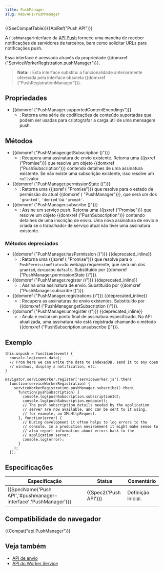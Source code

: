 ```yaml
---
title: PushManager
slug: Web/API/PushManager
---
```


{{SeeCompatTable}}{{ApiRef("Push API")}}

A `PushManager`interface da [API Push](/pt-BR/docs/Web/API/Push_API) fornece uma maneira de receber notificações de servidores de terceiros, bem como solicitar URLs para notificações push.

Essa interface é acessada através da propriedade {{domxref ("ServiceWorkerRegistration.pushManager")}}.

> **Nota:** : Esta interface substitui a funcionalidade anteriormente oferecida pela interface obsoleta {{domxref ("PushRegistrationManager")}}.

## Propriedades

- {{domxref ("PushManager.supportedContentEncodings")}}
  - : Retorna uma série de codificações de conteúdo suportadas que podem ser usadas para criptografar a carga útil de uma mensagem push.

## Métodos

- {{domxref ("PushManager.getSubscription ()")}}
  - : Recupera uma assinatura de envio existente. Retorna uma {{jsxref ("Promise")}} que resolve um objeto {{domxref ("PushSubscription")}} contendo detalhes de uma assinatura existente. Se não existe uma subscrição existente, isso resolve um `null`valor.
- {{domxref ("PushManager.permissionState ()")}}
  - : Retorna uma {{jsxref ( "Promise")}} que resolve para o estado de permissão do atual {{domxref ( "PushManager")}}, que será um dos `'granted'`, `'denied'`ou `'prompt'`.
- {{domxref ("PushManager.subscribe ()")}}
  - : Assine um serviço push. Retorna uma {{jsxref ("Promise")}} que resolve um objeto {{domxref ("PushSubscription")}} contendo detalhes de uma inscrição de envio. Uma nova assinatura de envio é criada se o trabalhador de serviço atual não tiver uma assinatura existente.

### Métodos depreciados

- {{domxref ("PushManager.hasPermission ()")}} {{deprecated_inline}}
  - : Retorna uma {{jsxref ( "Promise")}} que resolve para o `PushPermissionStatus`do webapp requerente, que será um dos `granted`, `denied`ou `default`. Substituído por {{domxref ("PushManager.permissionState ()")}}.
- {{domxref ("PushManager.register ()")}} {{deprecated_inline}}
  - : Assina uma assinatura de envio. Substituído por {{domxref ("PushManager.subscribe ()")}}.
- {{domxref ("PushManager.registrations ()")}} {{deprecated_inline}}
  - : Recupera as assinaturas de envio existentes. Substituído por {{domxref ("PushManager.getSubscription ()")}}.
- {{domxref ("PushManager.unregister ()")}} {{deprecated_inline}}
  - : Anula e exclui um ponto final de assinatura especificado. Na API atualizada, uma assinatura não está registrada chamando o método {{domxref ("PushSubscription.unsubscribe ()")}}.

## Exemplo

```
this.onpush = function(event) {
  console.log(event.data);
  // From here we can write the data to IndexedDB, send it to any open
  // windows, display a notification, etc.
}

navigator.serviceWorker.register('serviceworker.js').then(
  function(serviceWorkerRegistration) {
    serviceWorkerRegistration.pushManager.subscribe().then(
      function(pushSubscription) {
        console.log(pushSubscription.subscriptionId);
        console.log(pushSubscription.endpoint);
        // The push subscription details needed by the application
        // server are now available, and can be sent to it using,
        // for example, an XMLHttpRequest.
      }, function(error) {
        // During development it often helps to log errors to the
        // console. In a production environment it might make sense to
        // also report information about errors back to the
        // application server.
        console.log(error);
      }
    );
  });
```

## Especificações

| Especificação                                                                        | Status                       | Comentário         |
| ------------------------------------------------------------------------------------ | ---------------------------- | ------------------ |
| {{SpecName('Push API','#pushmanager-interface','PushManager')}} | {{Spec2('Push API')}} | Definição inicial. |

## Compatibilidade do navegador

{{Compat("api.PushManager")}}

## Veja também

- [API de envio](/pt-BR/docs/Web/API/Push_API)
- [API do Worker Service](/pt-BR/docs/Web/API/Service_Worker_API)
